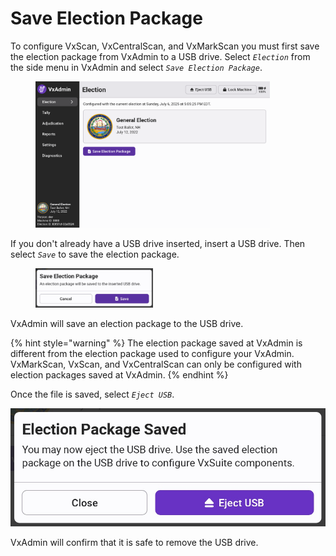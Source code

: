 # Save Election Package

To configure VxScan, VxCentralScan, and VxMarkScan you must first save the election package from VxAdmin to a USB drive. Select _`Election`_ from the side menu in VxAdmin and select _`Save Election Package`_.

<figure><img src="../.gitbook/assets/vxadmin-election-manager-election-screen (1).png" alt="" width="375"><figcaption></figcaption></figure>

If you don't already have a USB drive inserted, insert a USB drive. Then select _`Save`_ to save the election package.&#x20;

<figure><img src="../.gitbook/assets/save-election-package-modal.jpg" alt="" width="188"><figcaption></figcaption></figure>

VxAdmin will save an election package to the USB drive.

{% hint style="warning" %}
The election package saved at VxAdmin is different from the election package used to configure your VxAdmin. VxMarkScan, VxScan, and VxCentralScan can only be configured with election packages saved at VxAdmin.
{% endhint %}

Once the file is saved, select _`Eject USB`_.

![](../.gitbook/assets/election-package-saved-modal.jpg)

VxAdmin will confirm that it is safe to remove the USB drive.

